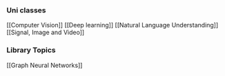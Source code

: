
### Uni classes
[[Computer Vision]]
[[Deep learning]]
[[Natural Language Understanding]]
[[Signal, Image and Video]]


### Library Topics

[[Graph Neural Networks]]